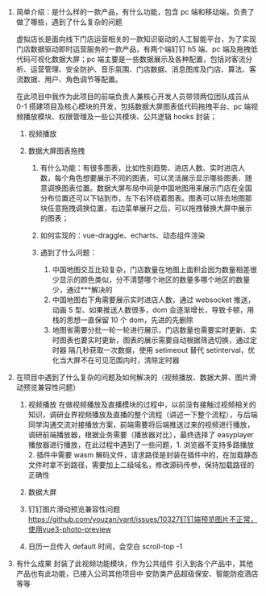 1. 简单介绍：是什么样的一款产品，有什么功能，包含 pc 端和移动端，负责了做了哪些，遇到了什么复杂的问题

   虚拟店长是面向线下门店运营相关的一款知识驱动的人工智能平台，为了实现门店数据驱动即时运营服务的一款产品，有两个端钉钉 h5 端、pc 端及拖拽低代码可视化数据大屏；pc 端主要是一些数据展示及各种配置，包括对客流分析、运营管理、安全防护、音乐氛围、门店数据、消息图库及门店、算法、客流数据、用户、角色调节等配置。

   在此项目中我作为此项目的前端负责人兼核心开发人员带领两位团队成员从 0-1 搭建项目及核心模块的开发，包括数据大屏图表低代码拖拽平台、pc 端视频播放模块、权限管理及一些公共模块、公共逻辑 hooks 封装；

   1. 视频播放

   2. 数据大屏图表拖拽

      1. 有什么功能：有很多图表，比如性别趋势、进店人数、实时进店人数，每个角色想要展示不同的图表，可以灵活展示显示哪些图表、随意调换图表位置。数据大屏布局中间是中国地图用来展示门店在全国分布位置还可以下钻到市，左下右环绕着图表。图表可以除去地图那块任意拖拽调换位置，右边菜单展开之后，可以拖拽替换大屏中展示的图表；

      2. 如何实现的：vue-draggle、echarts、动态组件渲染

      3. 遇到了什么问题：

         1. 中国地图交互比较复杂，门店数量在地图上面积会因为数量相差很少显示的颜色类似，分不清楚哪个地区的数量多哪个地区的数量少，通过\*\*\*解决的
         2. 中国地图右下角需要展示实时进店人数，通过 websocket 推送，动画 S 型、如果推送人数很多，dom 会逐渐增长，导致卡顿，用栈的思想一直保留 10 个 dom，先进的先删除
         3. 地图省需要分批一轮一轮进行展示，门店数量也需要实时更新、实时图表也要实时更新，图表的展示需要自动根据筛选切换，通过定时器 隔几秒获取一次数据，使用 setimeout 替代 setinterval，优化当大屏不在可见范围内时，清除定时器

2. 在项目中遇到了什么复杂的问题及如何解决的（视频播放、数据大屏、图片滑动预览兼容性问题）

   1. 视频播放
      在做视频播放及直播模块的过程中，以前没有接触过视频相关的知识，调研业界视频播放及直播的整个流程（讲述一下整个流程），与后端同学沟通交流对接播放方案，前端需要将后端推送过来的视频进行播放，调研前端播放器，根据业务需要（播放器对比），最终选择了 easyplayer 播放器进行播放，在此过程中遇到了一些问题，1. 浏览器不支持多路播放 2. 插件中需要 wasm 解码文件，请求路径是封装在插件中的，在加载静态文件时拿不到路径，需要加上二级域名，修改源码传参，保持加载路径的正确性

   2. 数据大屏
   3. 钉钉图片滑动预览兼容性问题
      https://github.com/youzan/vant/issues/10327钉钉端预览图片不正常，使用vue3-photo-preview
   4. 日历一旦传入 default 时间，会空白
      scroll-top -1

3. 有什么成果
   封装了此视频功能模块，作为公共组件 引入到各个产品中，其他产品也有此功能，已接入公司其他项目中 安防类产品超级保安、智能防疫酒店等等
